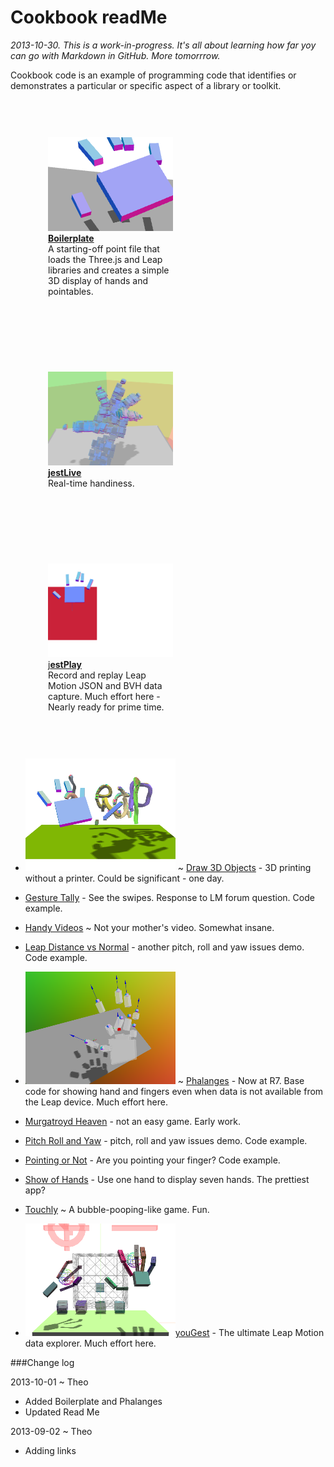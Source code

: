 Cookbook readMe
===============
<i>2013-10-30. This is a work-in-progress. It's all about learning how far yoy can go with Markdown in GitHub. More tomorrrow.</i>
<style>
.pic { float:left; margin:60px; width: 200px;}
</style>

Cookbook code is an example of programming code that identifies or demonstrates a particular or specific aspect of a library or toolkit.

<div class=pic>
<img src =./boilerplate/boilerplate.png /><br>
<a href="./boilerplate" ><b>Boilerplate</b></a><br>
A starting-off point file that loads the Three.js and Leap libraries and creates a simple 3D display of hands and pointables. 
</div>
<div class=pic >
<img src=./jest-live/r1/jest-live-screen-grab-240x180.png /><br>
<a href="./jest-live/r1/" ><b>jestLive</b></a><br>
Real-time handiness.
</div>
<div class=pic >
<img src=./jest-play/json/r1/jest-record-json-screen-grab-240x180.png><br>
<a href="https://github.com/jaanga/gestification/tree/gh-pages/cookbook/jest-play" >j<b>estPlay</b></a><br>
Record and replay Leap Motion JSON and BVH data capture. 
Much effort here - Nearly ready for prime time.
</div>

<br style=clear:both >


<!--

* ![Boilerplate](./boilerplate/boilerplate.png) [Boilerplate](./boilerplate) - A starting-off point file that loads the Three.js and Leap libraries and creates a simple 3D display of hands and pointables. 
* ![jestLive](./jest-live/r1/jest-live-screen-grab-240x180.png) ~ real-time handiness.
* ![jestPlay]( ./jest-play/json/r1/jest-record-json-screen-grab-240x180.png) ~ [jestPlay](https://github.com/jaanga/gestification/tree/gh-pages/cookbook/jest-play) - Record and replay Leap Motion JSON and BVH data capture. 
Much effort here - but not quite ready for prime time.
-->


* ![Draw 3D Objects]( ./draw-3d-objects/r1/draw-3d-objects-screen-grab-240x180.png) ~ [Draw 3D Objects](https://github.com/jaanga/gestification/tree/gh-pages/cookbook/draw-3d-objects) - 3D printing without a printer. Could be significant - one day.
* [Gesture Tally](https://github.com/jaanga/gestification/tree/gh-pages/cookbook/gesture-tally) - See the swipes. Response to LM forum question. Code example.
* [Handy Videos](https://github.com/jaanga/gestification/tree/gh-pages/cookbook/handy-videos) ~ Not your mother's video. Somewhat insane.

* [Leap Distance vs Normal](https://github.com/jaanga/gestification/tree/gh-pages/cookbook/leap-distance-vs-normal) - another pitch, roll and yaw issues demo. Code example.
* ![Phalanges](./phalanges/r7/phalanges-screen-grab-240x180.png) ~ [Phalanges](./phalanges) - Now at R7. Base code for showing hand and fingers even when data is not available from the Leap device. Much effort here.
* [Murgatroyd Heaven](https://github.com/jaanga/gestification/tree/gh-pages/cookbook/murgatroyd-heaven) - not an easy game. Early work.
* [Pitch Roll and Yaw](https://github.com/jaanga/gestification/tree/gh-pages/cookbook/pitch-roll-yaw) - pitch, roll and yaw issues demo. Code example.
* [Pointing or Not](http://jaanga.github.io/gestification/cookbook/pointing-or-not/r1/pointing-or-not.html) - Are you pointing your finger? Code example.
* [Show of Hands](https://github.com/jaanga/gestification/tree/gh-pages/cookbook/show-of-hands) - Use one hand to display seven hands. The prettiest app?
* [Touchly](https://github.com/jaanga/gestification/tree/gh-pages/cookbook/touchly) ~ A bubble-pooping-like game. Fun.
* ![youGest](./yougest/r4/index-screen-grab-240x180.png)[youGest](https://github.com/jaanga/gestification/tree/gh-pages/cookbook/yougest) - The ultimate Leap Motion data explorer. Much effort here.

###Change log

2013-10-01 ~ Theo  
* Added Boilerplate and Phalanges  
* Updated Read Me  

2013-09-02 ~ Theo  
* Adding links  
